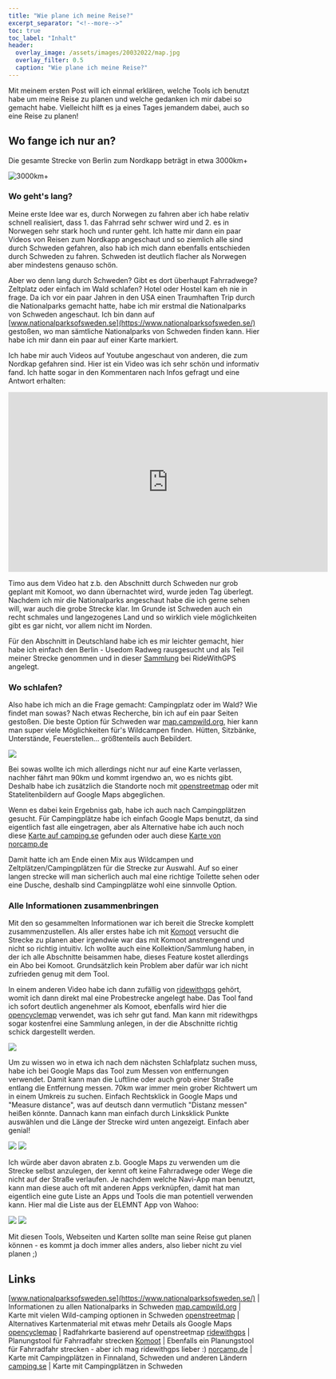 ```yaml
---
title: "Wie plane ich meine Reise?"
excerpt_separator: "<!--more-->"
toc: true
toc_label: "Inhalt"
header:
  overlay_image: /assets/images/20032022/map.jpg
  overlay_filter: 0.5
  caption: "Wie plane ich meine Reise?"
---
```


Mit meinem ersten Post will ich einmal erklären, welche Tools ich benutzt habe um meine Reise zu planen und welche gedanken ich mir dabei so gemacht habe. 
Vielleicht hilft es ja eines Tages jemandem dabei, auch so eine Reise zu planen!

<!--more-->

## Wo fange ich nur an?

Die gesamte Strecke von Berlin zum Nordkapp beträgt in etwa 3000km+

![3000km+](../assets/images/20032022/full-length-maps.jpg "3000km+")

### Wo geht's lang?

Meine erste Idee war es, durch Norwegen zu fahren aber ich habe relativ schnell realisiert, dass 1. das Fahrrad sehr schwer wird und 2. es in Norwegen sehr stark hoch und runter geht. Ich hatte mir dann ein paar Videos von Reisen zum Nordkapp angeschaut und so ziemlich alle sind durch Schweden gefahren, also hab ich mich dann ebenfalls entschieden durch Schweden zu fahren. Schweden ist deutlich flacher als Norwegen aber mindestens genauso schön.

Aber wo denn lang durch Schweden? Gibt es dort überhaupt Fahrradwege? Zeltplatz oder einfach im Wald schlafen? Hotel oder Hostel kam eh nie in frage.
Da ich vor ein paar Jahren in den USA einen Traumhaften Trip durch die Nationalparks gemacht hatte, habe ich mir erstmal die Nationalparks von Schweden angeschaut. 
Ich bin dann auf [www.nationalparksofsweden.se](https://www.nationalparksofsweden.se/) gestoßen, wo man sämtliche Nationalparks von Schweden finden kann. Hier habe ich mir dann ein paar auf einer Karte markiert.

Ich habe mir auch Videos auf Youtube angeschaut von anderen, die zum Nordkap gefahren sind. Hier ist ein Video was ich sehr schön und informativ fand. Ich hatte sogar in den Kommentaren nach Infos gefragt und eine Antwort erhalten:
<iframe width="640" height="360" src="https://www.youtube-nocookie.com/embed/jhoJx2FLllg?controls=0&amp;showinfo=0" frameborder="0" allowfullscreen></iframe>

Timo aus dem Video hat z.b. den Abschnitt durch Schweden nur grob geplant mit Komoot, wo dann übernachtet wird, wurde jeden Tag überlegt. 
Nachdem ich mir die Nationalparks angeschaut habe die ich gerne sehen will, war auch die grobe Strecke klar. Im Grunde ist Schweden auch ein recht schmales und langezogenes Land und so wirklich viele möglichkeiten gibt es gar nicht, vor allem nicht im Norden. 

Für den Abschnitt in Deutschland habe ich es mir leichter gemacht, hier habe ich einfach den Berlin - Usedom Radweg rausgesucht und als Teil meiner Strecke genommen und in dieser [Sammlung](https://ridewithgps.com/collections/41811?privacy_code=B80mCsT3rHb7SHLb) bei RideWithGPS angelegt. 

### Wo schlafen? 

Also habe ich mich an die Frage gemacht: Campingplatz oder im Wald? Wie findet man sowas? 
Nach etwas Recherche, bin ich auf ein paar Seiten gestoßen. Die beste Option für Schweden war [map.campwild.org](https://map.campwild.org/), hier kann man super viele Möglichkeiten für's Wildcampen finden. Hütten, Sitzbänke, Unterstände, Feuerstellen... größtenteils auch Bebildert. 

![](../assets/images/20032022/wildcamping-map.jpg)

Bei sowas wollte ich mich allerdings nicht nur auf eine Karte verlassen, nachher fährt man 90km und kommt irgendwo an, wo es nichts gibt. Deshalb habe ich zusätzlich die Standorte noch mit [openstreetmap](https://www.openstreetmap.org/) oder mit Statelitenbildern auf Google Maps abgeglichen. 

Wenn es dabei kein Ergebniss gab, habe ich auch nach Campingplätzen gesucht. Für Campingplätze habe ich einfach Google Maps benutzt, da sind eigentlich fast alle eingetragen, aber als Alternative habe ich auch noch diese [Karte auf camping.se](https://www.camping.se/de/Campingse-Camping-Schweden/Nach-allen-Campingplatzen-auf-campingse-suchen/?map=1&site=18&order=Name) gefunden oder auch diese [Karte von norcamp.de](https://www.norcamp.de/de/camping.karte.0.html)

Damit hatte ich am Ende einen Mix aus Wildcampen und Zeltplätzen/Campingplätzen für die Strecke zur Auswahl. Auf so einer langen strecke will man sicherlich auch mal eine richtige Toilette sehen oder eine Dusche, deshalb sind Campingplätze wohl eine sinnvolle Option.

### Alle Informationen zusammenbringen 

Mit den so gesammelten Informationen war ich bereit die Strecke komplett zusammenzustellen. Als aller erstes habe ich mit [Komoot](https://www.komoot.de/) versucht die Strecke zu planen aber irgendwie war das mit Komoot anstrengend und nicht so richtig intuitiv. Ich wollte auch eine Kollektion/Sammlung haben, in der ich alle Abschnitte beisammen habe, dieses Feature kostet allerdings ein Abo bei Komoot. Grundsätzlich kein Problem aber dafür war ich nicht zufrieden genug mit dem Tool.

In einem anderen Video habe ich dann zufällig von [ridewithgps](https://ridewithgps.com/) gehört, womit ich dann direkt mal eine Probestrecke angelegt habe. Das Tool fand ich sofort deutlich angenehmer als Komoot, ebenfalls wird hier die [opencyclemap](https://www.opencyclemap.org/) verwendet, was ich sehr gut fand. Man kann mit ridewithgps sogar kostenfrei eine Sammlung anlegen, in der die Abschnitte richtig schick dargestellt werden.

![](../assets/images/20032022/map.jpg)

Um zu wissen wo in etwa ich nach dem nächsten Schlafplatz suchen muss, habe ich bei Google Maps das Tool zum Messen von entfernungen verwendet. Damit kann man die Luftline oder auch grob einer Straße entlang die Entfernung messen. 70km war immer mein grober Richtwert um in einem Umkreis zu suchen. Einfach Rechtsklick in Google Maps und "Measure distance", was auf deutsch dann vermutlich "Distanz messen" heißen könnte. Dannach kann man einfach durch Linksklick Punkte auswählen und die Länge der Strecke wird unten angezeigt. Einfach aber genial!

![](../assets/images/20032022/distance-feature.jpg) ![](../assets/images/20032022/app002.jpg)

Ich würde aber davon abraten z.b. Google Maps zu verwenden um die Strecke selbst anzulegen, der kennt oft keine Fahrradwege oder Wege die nicht auf der Straße verlaufen. Je nachdem welche Navi-App man benutzt, kann man diese auch oft mit anderen Apps verknüpfen, damit hat man eigentlich eine gute Liste an Apps und Tools die man potentiell verwenden kann. Hier mal die Liste aus der ELEMNT App von Wahoo:

![](../assets/images/20032022/app001.jpg) ![](../assets/images/20032022/app002.jpg)

Mit diesen Tools, Webseiten und Karten sollte man seine Reise gut planen können - es kommt ja doch immer alles anders, also lieber nicht zu viel planen ;)

## Links

[www.nationalparksofsweden.se](https://www.nationalparksofsweden.se/) | Informationen zu allen Nationalparks in Schweden
[map.campwild.org](https://map.campwild.org/) | Karte mit vielen Wild-camping optionen in Schweden
[openstreetmap](https://www.openstreetmap.org/) | Alternatives Kartenmaterial mit etwas mehr Details als Google Maps
[opencyclemap](https://www.opencyclemap.org/) | Radfahrkarte basierend auf openstreetmap
[ridewithgps](https://ridewithgps.com/) | Planungstool für Fahrradfahr strecken 
[Komoot](https://www.komoot.de/) | Ebenfalls ein Planungstool für Fahrradfahr strecken - aber ich mag ridewithgps lieber :) 
[norcamp.de](https://www.norcamp.de/de/camping.karte.0.html) | Karte mit Campingplätzen in Finnaland, Schweden und anderen Ländern
[camping.se](https://www.camping.se/de/Campingse-Camping-Schweden/Nach-allen-Campingplatzen-auf-campingse-suchen/?map=1&site=18&order=Name) | Karte mit Campingplätzen in Schweden